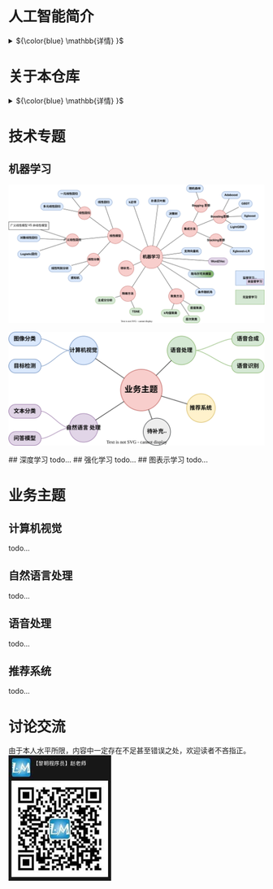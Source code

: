 # 人工智能简介
<details close>
<summary>${\color{blue} \mathbb{详情} }$</summary>

## 人工智能的定义
人工智能(Artificial Intelligence,AI)是以机器为载体所展示出来的人类智能，因此人工智能也被称为机器智能(Machine Intelligence)。人类一直在不懈努力，让机器模拟人类在视觉、听觉、语言和行为等方面的某些功能以提升生产能力、帮助人类完成更为复杂或有危险的工作，更多造福人类社会。——《人工智能导论：模型与算法》

## 人工智能的诞生
达特茅斯人工智能夏季研究项目(Dartmouth Summer Research Project on Artificial Intelligence)是一个夏季研讨会，被广泛认为是人工智能作为一个研究领域的创始时刻。

1956年，会议在新罕布什尔州的汉诺威举行了8周，会议聚集了计算机和认知科学领域最聪明的20名学者，专门讨论1955年8月31日的一个提案——[《A Proposal for the Dartmouth Summer Research Project on Artificial Intelligence》](https://ojs.aaai.org/index.php/aimagazine/article/view/1904)


<p align="center"><img src="imgs/Proposal.png"
    title="https://www.cantorsparadise.com/the-birthplace-of-ai-9ab7d4e5fb00"
    width="50%" /></a></p>

该提案的四位作者为：
- John McCarthy (时任Dartmouth数学系助理教授，1971年度图灵奖获得者)
- Marvin Lee Minsky (时任哈佛大学数学系和神经学系Junior Fellow，1969年度图灵奖获得者)
- Claude Shannon (Bell Lab, 信息理论之父)
- Nathaniel Rochester(IBM, 第一代通用计算机701主设计师)

<p align="center"><img src="imgs/proposers.png"
    title="https://www.cantorsparadise.com/the-birthplace-of-ai-9ab7d4e5fb00"
    width="80%" /></a></p>

提案里列举了7个问题：
1. Automatic Computers
   > 自动计算器。如果一台机器能做一项工作，那么就可以编写自动计算器来模拟这台机器。
2. How Can a Computer be Programmed to Use a Language
   >如何编程让计算机使用一种语言。
3. Neuron Nets
   >如何让一组神经元排列可以形成一些概念。
4. Theory of the Size of a Calculation
   >关于计算规模的理论。
5. Self-improvement
   >一台真正智能的机器能够进行自我完善。
6. Abstractions
   >归纳与演绎的能力
7. Randomness and Creativity
   >随机性和创造性

## 人工智能的发展历程
<p align="center"><img src="imgs/development.jpeg"
    title="https://www.sohu.com/a/227141453_445326"
    width="100%" /></a></p>


## 从智能角度对人工智能的分类
<p align="center">
<a href ="https://viewer.diagrams.net/?tags=%7B%7D&highlight=0000ff&edit=_blank&layers=1&nav=1&title=Classification%20from%20the%20perspective%20of%20intelligence.drawio#R7Vtbc6M2FP41eswOSCDEIxiczLQ7TZvpZHZfOhhkm1kMLsZxsr%2B%2BumFucuJ1Ym%2FrkvE44uiKdM736RzJAE1Wz7dltF5%2BLhKaAWgkzwAFAEJsOOybC16kgFiWFCzKNJEioxE8pN%2BpFJq1dJsmdKNkUlQVRVal664wLvKcxlVHFpVlsesWmxdZ0hGsowUdCB7iKBtKH9OkWqq3gE4jv6PpYln3bGJX5syi%2BNuiLLa56i8vcipzVlHdjHrHzTJKil1LhEKAJmVRVDK1ep7QjM9qd8amB3L3Qy5pXh1T4dcvpe%2FHN1%2Bdx2D2%2BGUX%2Fn5%2Fu7yxsGzmKcq2ai4AxBlr0N%2Bso5wPu3pRs4T%2F3vKx%2BvMir242Yg09VsAka6YGfpPPUgvxP7SA7%2FFPaAPfAZ4NQgxcV0gIIAj4Qd0ZG7bsT1WVM7bvGrJXYbrAHvzdMq3owzqKec6OaSOTLatVxp5MloyydJGzdMxmhZZMkNNdmLDFrttyWiOl%2B4xm8Pyd9vl5lVYvf9AsqtIiDzWl4aR52FRRWXlcGw80J5VDW5fmyYk1N3Sx4hrQrsjNqlUk3pZPNOmW6LZRbMuY3tMyXVE2a3x203zRqdBtkb3pglZvVHACXrKkdMrMkWejwFCSz8WTFPAlm6dZNimyohRLjeYkpnEs5rMsvtFWzozYls2b2JuSodSxXl2zfpYIY5K9LrXtRJnOEy0r%2BtwSKbu5pQV7q%2FKFFVG5rqHMRMGbhZRN7xqwMA0lW7aAwlKySOHTYt90Y6gsoWz1B%2BzWRkO7DV3gQUAwNzd3yj8%2FYICzsjHbKfAngBBRPQRuwAu7JvB8UcsDHuvCAS7L9UUC8X5DBIgBiClq%2BSLLFoVNnvBEm3xgBm9KdeEO7PwN6xZIS5Pa1stYLbTQioHp8wVOGch7KmOVJgnvSGlWjfSiqW1VbJTSSOyLpYJax%2BnwiDI%2FFWV6EJJElMy1EIJjQmfzAWq8HyJMk4FNGyMgcT%2FZQ5TAWIMS9rlQwtKwe59ZW2p7SBM7WocCoSctbdpLai1hU2o0GqFMSr%2F6yp70Ky0zG6Mfwv2hhZO9HbHxkT0fgbR8nl5VhFJM21N3R6lbUlX1vki5Qe0VyLCdLslA61NPMdQcyoo93diP5B3qYg%2FUJaB0zSQ%2BF4xYPWL1dWA1su3atGq0xkOsJuYQqtHZNnQ6R%2ByqoPqUlT8d32vYfhvf7QvhO0Swp3TIMS6N8M5Ay7xsvYxuixHdR3S%2FFnTHRtfMEBpguwMvie1kxPafg%2B3OpbAd4k%2B20fzBrgLiM%2B7kX35bP1jLu9vwT4rzX%2F76fjdL8hs4VLjQ5fEZ11OhG48cFR1iEkKAi7mElyHniTIRHmiSCTZIHjiaAhLUErcfXCIhfwuemIrxeIBMVGEvEOGmQASpmITlGnVfIgDF5ITNBhSzMWkNnjVoirCVzAp0szGGrUayPCNZ2pQklg40CZwhjPVkOWBGDageJkvD7oatLOhowlYQa%2FjyI8JWWvTSxLaviy51pNSls9dQ%2FfRw1xmCVtDtqI9toosSnSbAqZiBqISLBH4z9rBH2B5h%2B0pgG%2BFesBgNQbtG9o%2F2cbSGOAwdXxlmn7LsB4C%2BjdavAf2bhGAdrTfvxnmT9IJXtnFZl0bjQ7MNOvM32EeeK3PIt7lz4obCFZmIvfs7nRPWoKW8Js8RPsnQK7D4N%2BcZh5ckln5grAw%2FJhcD437L6EuMpHQ%2BUprPKdbfokkcd2Yc2JO%2Bj5RMiLoQgTXXZM51AK4FDffaWelET4L8FzwJeFF%2Bqa%2BidghGoj9WQSYV%2FfLEVSbMo0eSVxgftMNpI6CPgH4dgI6snk1q7j261gW9DNMcGul1Afop636qm0GOZIsaGi%2FhZ6D%2BzQyMnAsfntTE02ECcULBDynkDVh5lGAD4rRIQrgI%2FHYr5vt64iuS8KYjW4xs8T9gC9iLELhIdwPWOtPRu96Wr%2F4s4V9JGIdOKs7iNrxy8o6R%2BWHkwR6bH2vJ4s1v4VD4Dw%3D%3D">
<img src="imgs//Classification_from_the_perspective_of_intelligence.drawio.svg"
    title="点击进入思维导图"
    width="80%" />
</a></p>


## 实现人工智能的主流方法
<p align="center">
<a href ="https://viewer.diagrams.net/?tags=%7B%7D&highlight=0000ff&edit=_blank&layers=1&nav=1&title=methods%20to%20achieve%20AI.drawio#R7V3ZcuO2Ev0aPjpFEsT2SGqZqbp3biaZSk0lLylZhJaKLPrS8pavDwAu4gLJiscEVWTPw5gCwRXd5zS6G00HTe5ePqWL%2B82XJBY7x3fjFwdNHd%2F3XI%2FJP6rlNWthft6wTrdx1uQeG75t%2FxbFkXnr4zYWD3lb1nRIkt1he19vXCb7vVgeam2LNE2e691WyS6uNdwv1qJ2G6rh23KxE61u37fxYVM8BT22fxbb9aa4skd4tud2sfxrnSaP%2B%2Fx6%2B2Qvsj13i%2BI0%2BSUfNos4ea40oZmDJmmSHLKtu5eJ2KnXWn9j8xN7y1tOxf5wyQH%2F%2FT2NouXNH%2FT79Pb778%2BzX75%2B2twEJDvN02L3mL8Lxyc7ecLo4X6xV7d9eM3fEvn%2Fo7rXaJXsDzcPegxD2cFj91IOouN%2BubXWf2eBEzEnkhvEibDDPLXB5TbXLcjhuLiYvO3sevmh2RsrL%2B3LR5GyIH9Ez5vtQXy7XyzVnmcpjrJtc7jbyV%2Be3Fzstuu93F7KtyJS2bAXz7NYDnZxLlq5U1HuON68eqZy%2F%2F6wPbz%2BKnaLwzbZzwy9%2Fcnxx8NhkR5CJY0nTpcJh%2FFYsY%2FfeeSDWN8pCageqNSq0mX5mD6JuN6jfo7kMV2KryLd3gn51tTb3e7XtQPqZ5RPuhaHNw6gU9UzFWIu1VHtRlM3b%2FmSPGUNashW291ukuySVA81WrGlWC71%2B0yTv0Rlzy3DAVanKFXJzcWxGF2v%2BJ0hjISlQpaqepKrzpNID%2BKl0pTrzSeRyKdKX2WXfC%2F3cjXJ4Q0TnP1%2BPoKF5%2BZ6vqkARZC3LXJ8WpenPiqq3Mh19V%2FoLUZtvZ1RJ5w4IXFmUtfmTkQrChgopWO8aAmVAsohktuyczR3GFKH89BhgTOTPV19lOw5c7hWWzZzQqb7uA4jLf18Qys1Qoq40NF0mQ%2BQHs2WyqqB2UpwDvMdd9s4VhfKJaJAaH2qx0PykA92hlnLTLCCy2QP0KFXdGiofrwQbGVUfbJk4nbV0vYfV21CaU21A%2By1VZuQtmqjzlQ7MFBykw4rMntKDGsih6ZaSCqiVLYUIiLfp3sUh1yfzEOfK5N5mLOdR41vY%2FSpUcuudoG1kl35AnhU7%2BmsFKT6tT3VzUDTkOaHfk22Spvc0vLFDfHxg59w%2FSz5O8wObMhGeSc%2FIC7YwARYoXY0VVAe%2Bg5nBkwHBAcEHwSCB4wUKpcrIeKkheHUYJ11B%2BGmWdWgIPw9A%2F9%2B3C%2Fg%2FG3cx5Zw30d%2BU%2Bioaxv5qQH5Jby7DkdqI5Rm%2FRSQH5B%2FwMhfN75Q37jPAPf7wX1qC%2Fd9aWy4x39%2BnQNIh9b%2F68%2F334LN50%2Bz3wTZ%2F%2BfPvz%2Ffxvsb30AB3OHUCWcV4584kecwzQ6h3IUucwNlTh89m5BUkrlxuSSXieoTBWoXUAlQSQdUggWLAxOmMP8WEdIBlTTdQJjTFpV05gYyarbBwTssKvlQL9A5cOzeCeTzuvB4yCoJGByGygPkKtjOYgHKhy8BfqK2AcUBxQeK4gGr22O4MMifq0F9iyBu8M0OC8TfM%2BoXIf85QH8T%2BANrwO%2FWJ6AYW7b%2FDRNOhe9YeYGUAT8tJgJcTQEUGYQ6jnuZ%2FS9JQvWRXML1UXIiMNUBZh1ODt2WMANzAHP8OHOsVoKYM0Biym%2Fdy03J99v%2FlKCe7X8%2BdOro3v5nvdn%2FvlUSKLIoG8lAPNJ2v9yYap8PoDeg9zDRu2n3E1baYRZCAWad9No6OSz8fs%2FAv9%2F0ZxdifoGFXYM%2B5qgRAGauXa9PQTJN258qaAf4B%2FgfD%2FzTehyY%2BsgA%2F1YdP97g3fdXCv%2BWfP6Y0TNxYFpEjz6eCmbRL9P5z7%2Fy9f%2F85%2FnLH2L%2B21d0Y7A1VKjXc9ik4up532IAHTbIvEDybJwAkQCRWCES4cVYUBOecELRoov4gec2M4qoZ2CSzhxBRuU2mXnY4fNCp0OVpqE2Ir3kB%2Bt0v0ndj9tYcwf6Cvo6CH1FDcsPMd7WVtemto7P7rtg3C%2By%2B85ZNlW77xxIdu%2FqRUFj2h%2BwDmN%2Bxmc9ke7RIASqrDRlrlEF%2BSEGQgBCGB8hBMd1Gr1RwviSQK6CEuwlgbAzroCAcsv0MPi1Zx8aOD4nYt2LjtuoK1H4KC2JimkBGVZJQzws8kVZkf6vzQUWqvjChX4jps2LoyFCVBqROoqpntEUzA4wOz7E7HjLL71aMWYiI0QQR%2FE5MvoB1xH127mndh1H5txANtGuX50fzrJMwKnOBpcKi3OFlf8rPzFWHZieQkSeagGFBYUdjMIiH9UUlnjt1aN2JwqDT%2Fn70KF%2Bc6JAL7T2bKUJEtr0HUkDMLBq8BkzBSucYDDZJPaTfE1pFAAnACeMihO42zMnjDKP8ApIwVYeoZwSnHMfcc7sEoQh2jwscevee2SrFkXTe0RdbldWzDVI%2BVxHm7L6QzpdiEeq8lBWmiiCaqJgQwy3IhENaioZUNNCBB7YNCAGX060%2F5pEZ%2BGx%2B5pErC50CNuNIngnKpBGeiGCnELOtH8RUB9Qf6Co36pAij17y8%2FMOjn4KPC1or61CqRN1GedLT8zP6g5eNwMFUOxIUD9oRYbYnXMN5SMs4v5I6w%2Barna0Fkk7B7yaXPNcdD8wEzXoG8IUc6Yw32V2iMhnnGN%2FjqHKNSeHgn6PMoThbIvyQAfAB8Mkg8KsC9iR8hQQtRq7Mg3RHuBECwQAu%2BPEKjdhIJSTVoppNL%2BhyIUAP%2FjLUJhqCDXVQkKs2oOPpTbewmKs5DYNfqzoJ4qQLnthYi%2BKQBcVpkoa40C5gPmDxTzG3XnyhJgfbmA%2FPEFe68D8y3FepuYzxCzjfnmYC%2FUCALMHynmFyrZG%2BaPL9R7HZhvKdLbwnzqW8Z8ZLLz2xVHiLL2Q%2F2VAT5zWAQVR4AO7NLBVVQcMZeMs1uEanzTgKsoOYLspXyiptDZZQTTLKBdghCryDCbnChGFenKEVQdxVFlRTqwBrDG4FkD14067BnrVGGbKwXQ%2BCYS18Ea9lJGUVPo7LKGKWW0zRpIbTDPxBoloRjnGkAoQCijJRRUTwfH2PQNBI%2Fb9Eyh8SWkXgehWEtIbRIKtrsGAZnSUY2Vreol7QD2AfY%2FAvavomZJwLy6EvJ24TmrAYlgfGmnnZYsuTQggWylnVZsizLX2XZMIjAlnnKVZirnA8ABwAHj4gDa1EebX0AzK6gPLNAHCxTAOA4WMH0LI2OBbBFy5kgC8AfwHzD4NyYAhJpiCXanAOP75kWn4F9UI3wb%2FW199QLzZs0T6llHf0PA6rjsANAf0H%2BE6E%2Fdvt0%2FhigfYL8N7Ccjwn5sykktK5kH6nM0WQEKqR7hvMhSJbouKdVLkaliCaYXqsldIYHa5kAUQyYK5DWIghjiw8gmU%2BDxpaleRW1zbCtNFXn1pATKPNs0YV6uFs50FpH%2B5FHITHwBkwbgguFyQUB4XTED2nedajy%2B7NNOyeDiiqXYVvqpYdrAqG0%2BOJGCyhTcAzEAMYyeGFBDQ9sVLSx%2FPXt8SaRXwgu2skibH92izL2QFdrnapdip7whmfk4dcYwppzU6if25g4rOUd%2FFUeFKXB9lUKgP7qnlzSwEBxTwDlD5hxULEM6U1HDrmOKQAZrP44pWxmsTceU%2FZoa5ET%2BaqSRv1znBrMNQP7hIn%2BrlpIf9J25RHyA%2Fg%2BdbvALsb8ARAtuKNqYIjAS2EZ%2FU%2FS6XL0ANAA0MCoaaJRQYoX93dfaBQKB6Z5IwFZkulsSkD%2FTRKnasbuE5M2XJBaqxz8%3D">
<img src="imgs/methods_to_achieve_AI.drawio.svg"
    title="点击进入思维导图"
    width="100%" />
</a></p>
能力增强是最终目标，多种学习方法的综合利用值得关注。比如AlphaGo中就结合使用了其中4种方法。


## 人工智能、机器学习和深度学习的关系
<p align="center">
    <img src="./imgs/difference_between_ai__machine_learning_and_deep_learning2.png"
         title="https://blogs.nvidia.com/blog/2016/07/29/whats-difference-artificial-intelligence-machine-learning-deep-learning-ai/"
         width="70%" />
</p>

<p align="center">
    <img src="./imgs/difference_between_ai__machine_learning_and_deep_learning.png"
         title="https://www.designnews.com/electronics-test/4-reasons-use-artificial-intelligence-your-next-embedded-design"
         width="70%" />
</p>
</br>   

**人工智能**：所有让计算机去模仿人类行为的技术，让机器具备人类的智慧。(Human Intelligence Exhibited by Machines)  
>回到1956年夏天的会议上，那些人工智能先驱的梦想是建造复杂的机器，由新兴的计算机实现，拥有与人类智能相同的特征。这就是我们所认为的“通用人工智能”(General AI)的概念——拥有我们所有感官(甚至更多)、所有理性，并像我们一样思考的神奇机器。  
你已经在电影中无数次看到这些机器，比如终结者。通用人工智能机器一直出现在电影和科幻小说中是有原因的，因为我们做不到，至少现在不行。   
我们所能做的就是“狭义人工智能”(Narrow AI)。这些技术能够像人类一样完成特定的任务，甚至比人类做得更好，比如下围棋(AlphaGo)。  
PS：[北京通用人工智能研究院](https://baike.baidu.com/item/%E5%8C%97%E4%BA%AC%E9%80%9A%E7%94%A8%E4%BA%BA%E5%B7%A5%E6%99%BA%E8%83%BD%E7%A0%94%E7%A9%B6%E9%99%A2/55726794?fr=aladdin)(2020年成立)在研究具有自主的感知、认知、决策、学习、执行和社会协作能力，符合人类情感、伦理与道德观念的通用智能体。

</br>      

**机器学习**：机器学习是实现人工智能的一种方法。(An Approach to Achieve Artificial Intelligence)  
>它不需要人类显示地(explicitly)编程去告诉计算机如何去做，而是使用大量的数据和算法进行训练，使其能够学习如何执行任务。

</br>   

**深度学习**：深度学习是实现机器学习的一门技术。(A Technique for Implementing Machine Learning)  
> 从最早简单的[感知机](https://en.wikipedia.org/wiki/Perceptron)(perceptron,1958)，到[多层感知机](https://en.wikipedia.org/wiki/Multilayer_perceptron)(Multilayer Perceptron,1961)，再到[LeNet](https://en.wikipedia.org/wiki/LeNet)(1998)，最后到[AlexNet](https://en.wikipedia.org/wiki/AlexNet)(2012)，研究者发现，随着网络层数的增加，模型的效果可以得到十分显著的提升（AlexNet在ImageNet竞赛中将错误率降到了15.3%，远低于第二名的26.2%）。  
从此，这种网络层数非常深的模型得到了越来越多研究者的青睐，时至今日(2022.12)AlexNet的引用量已经达到了12w。  
之所以叫**深度**(deep)，主要由于研究者在设计网络模型的过程中，使用了很多的神经网络层(Neural network layer)以取得更佳的效果，我们把这种使用了很多网络层堆叠来构建、训练网络的机器学习技术称为**深度学习**。  

</details>

# 关于本仓库
<details close>
<summary>${\color{blue} \mathbb{详情} }$</summary>

## 知识的组织方式
在该小结中，我们介绍本仓库对知识的组织方式。我们尽可能选择一条多数人走过的学习之路，同时会对这期间遇到的知识进行**系统地组织和提炼**，以帮助读者高效、清晰地学习。  

本仓库有两种组织方式，分别为**技术专题**和**业务专题**，如下（未来还会补充更多子专题）：


<p align="center">
<a href ="https://viewer.diagrams.net/?tags=%7B%7D&highlight=0000ff&edit=_blank&layers=1&nav=1&title=Technical_topics.drawio.svg#R3Vldb6M4FP01fizC3%2FZjSGh3pR2pu12pmnkj4CTsEMgQ0rTz6%2FcaTAKETledJu1sVLXm2L6277nnXociOl0%2F3pTRZvWpSEyGiJ88IjpDhCis4bcFnhqAEdYAyzJNGsg%2FAnfpd9OAuEV3aWK2DmugqiiyKt30wbjIcxNXPSwqy2LfH7YosqQHbKKlOQHu4ig7Re%2FTpFq5YxF5xH8z6XLVroyFO%2FA8ir8uy2KXu%2FXyIjdNzzpqzbgzbldRUuw7EA0RnZZFUTWt9ePUZNarfY9dP9N72HJp8uq%2FTPjjcxkE8dUXeT%2Bb33%2Feh3%2Fe3qyunJWHKNs5VyAiMrAXbDdRbnddPTkniW87u9VgUeTV1bamcAIDsNpAFATHfmgt67%2BhQGqClG8beoom1yhkKFBIUxRqNCFIq3Yx2HWznpvaOOywNIGTQCjAQ7BfpZW520Sx7dlDMAK2qtYZPGFoRlm6zKEdg1NMCUBu9mECXLe2ZGen5tBx3Lw906E%2Fr9Lq6S%2BTRVVa5OHIaDI9PmyrqKwmNhifMdfExuhckyevnLk1y7UNgO5Eq6rOkHhXPpikP6Jvo9iVsbk1Zbo24DXr3TRf9ib0LcJJl6Z6YYKc2ZGlMdegRttNZ75DPhUPDWApW6RZNi2yoqyppgsVmziu%2FVkWX02nZ64449bEQUm%2BC8eWXdw%2BNwkGq0MsdWXSxrwpK%2FPYgZxsbkwBpyqfYIjrJUo0U1x2I9JJen%2FMFdpBq06aaLHIZaflwfJRptBwSh1X7Vxt%2F07%2BuXuq%2BO%2BT7%2BZ2%2Fi1ZFWOqbTQWTFDIkQZ1KduYzNBE1KoDxP8JVW03TdZdpI8QSSecJZFRi1HORKzMfHFC0zgBIzQ9ywmWuMcJ1uyEE65POWmxN%2BeEjnISSBRgSwUwY6m4ICfcqISNcaLInApxDk5AcF1OKNPvywkbqW5Df7eZl87qLNvzcV3YrXPrTNPMtUXjx%2F4B%2B3VCfVnATR59qTyf%2Brvrz5G802JlXbke%2Btsdc7Jb4bZIbSVp6aSY99MeoX0Trm40s7o3j6Eh0TeE5cCQqydDQzXnh2O%2FPgz4Rw0D%2BiuEAaHEE5hLwTEInPh8UAw59XwokYpQ6PIlZq8LEqKpxzAhgmLiC8YHqcSXns8hJCmDtRgWFw0gMZLbIaW39VZNkb5obl8sjBi%2FIyVSz%2F3Ta9HP5%2FbDN7qWdvzO9VZeQtQvKlg8K%2F6PLWpK%2BSVETaX2mORYCioo10T3g4gy4XFBpS%2B1IMynly0LalTVOkBBiEKF4EuSvUVLNGFO55eSt8FweZNj8tZC0ugcVzdGhae7nwFR7c3uvdSuP4Ta1S%2Bqdia0J3hH7fQsamfKBpFSoGUuJIYV%2B8to7WkGRVwo2ITyh8ucWe7tu8ZhFQ%2BR4q3eeV3O7Y%2FnnVHf9WdM35AlNU1G3mq8gcQp838ocf3OEsdj7yIvr%2FE2TP5vIocU%2FjYlXWBP%2BL6slxJcDlbR0tPKB5lzyRmmg2B5tcTh8fimvBl%2B%2FEcEDf8F">
<img src="imgs/Technical_topics.drawio.svg"
    title="点击进入思维导图"
    width="500" />
</a></p>

<hr>

<p align="center">
<a href ="https://viewer.diagrams.net/?tags=%7B%7D&highlight=0000ff&edit=_blank&layers=1&nav=1&title=Business_topics.drawio.svg#R7Ztdc9o4FIZ%2FjS%2FD6Pvj0gbS7ux2pt3ObKa92XFsAZ4CpsaEZH%2F9SrYEtlESSgK0KZkOtY8sWZbO8x5JlgPcn92%2FK%2BLF5EOeqmmAQHof4EGAEGRI%2FxrDQ22g0BrGRZbWJrA1fM7%2BUzajs66yVC2trTaVeT4ts0XbmOTzuUrKli0uinzdvmyUT9OWYRGP1Y7hcxJPd603WVpOaqtAfGt%2Fr7LxxN0ZMlmn3MbJt3GRr%2Bb2fvN8ruqUWeyKsc%2B4nMRpvm6Y8DDA%2FSLPy%2Fpodt9XU9Oq7Ra7fiR1U%2BVCzct9Mvz1pYii5Oorvxnc3nxZDz99fDe5Iqwu5i6ermxbBIhNdYHRchHPTbXLB9tK7PvK1DUa5fPyaln1YagvgGKh3SDapuujcfX%2FkASRCGQYDGkgwiCE1hLpJBmEKJDC3UxXu76fzVq32ObWSD%2BK9gV9Eq0nWak%2BL%2BLEpKy1N2rbpJxN9RnUh%2FE0G8%2F1caJbRRXaMFfrYao725XFGzVVm4Rt5c0zbdLnZVY%2B%2FK2mcZnl86HnatTfnizLuChD442PFFc7hzevmqcH5lyq8cx4QDOjwapxSbIq7lTavqJdRr4qEvVRFdlM6VYzrZvNx60M7RL1k45V%2BUwGPjBXFkpdaxxNMh4Aa%2FmQ39UG02WjbDrt59O8qLoaj0SikqRqzyL%2Fphopt4ISaorYoASsO7rehe68VhgoNr7U5MSic6eKUt03TJabdyrXT1U86EtcKgKWE6tvmND6fL1VC2k5nzSEwtliq0%2FjTdFbUPWBZfVHuJW73GrKZBREwwo3HIjr6kAEggVDHkTQcNfl6hmaKmVTqWOrSGzDVr2wg5pp0EyLamgTZlmamhvZnnTKWhW1KvOl7aRaa5LaIch%2BPnOh%2BqxUd5BNYyVGXmRZItTtaIfSlyMpGWkRidx5g0juIRIfi0gKPJG0G8UaLvuYF7Y8Dg8qH2l40sbiPEQ3J9h6g8XJ3%2FOWJX8v14lb4L3S%2BsPd%2FmhP11WsTX%2F27%2Frvh%2BLTDfkXhLN%2Frv9YfV9cYTsMrGq7hxKatn3ScYqqqe%2FaIz6fG9isH%2FPMALiJAZsxn4sBQvZouxTb7nXGjj9tavICF4O7LqaVXYt%2BqEWfBZpOwasDrf7AHEQ6AFxE%2FyL6b1T0McJnFn10Ef1ziL5TwhOIPu6Bxh%2FqhAB86hBAPSFABOF1EA7MpFpeBxGuZgLADP11CNC%2FbhZyCQGXEPC6IYAqkRKfFgh0ixk7QgiAhDDH3E8z9Pctor3xKPB8zx8eBcS%2BUYCeKAroh2rrPmSnVX2%2Bl%2BpXFrPaUy37hJeB%2F0X1367qn3%2FsLy6qfxbV57%2BJ6jOf6rNAMrvKI%2FtB2L%2Bs8V9U%2FySqr6Cmn%2FvYl4zj%2BBiq313uIa6Ic0k%2B%2B%2F0kf49uP1zy2Z6Sz04l%2BYCjzjCDcHla0fe92NUjfF6t8XMz4JekWuMX1YYKGsjhZY3%2FIvpvV%2FQFOK%2Fo89%2Fvxe7PIfqnerF7UtF%2F6rVHd3lnWCl8pfzSjfijsEri1Yi%2FPpC77rj3brnlot5OOcrujXO8zju%2BHdg9jvL4VB%2FIzvIu353ou%2F2mTQFwtpcIgLd3yB7871DsjbVgA07HqZ8l6cnNm02UHvev3RZvNCj1KKqzvZQv5LbRunk0FnvR5SmJt0tColOSlcBjcepZ59cM6tl4GBpOBQki1liYFWaQZsIXMOO0kJgLzH4NYOA9GrOHxezXZZaQ3ZnaSZn1LJ28PrPPcsdeyvb5mAW8B5AEBBGKOHTN9%2BC6TfSI4BwDhgGXmL8Sz5R0%2FOHIPHum896X6adC97CV9Zehqzvw5wq3ngnwGdAVvyy6GLIn0EWSt9Hdb%2F%2BKb3W8vSUewU5Vj8wu9EzLzHaXoQm6JioPDK1mURxXH5xw86uJPhq8o9EI%2Bb9bSNkto8eB1%2B1%2BdUMrKc4Lr%2Fvu6xceLEPgb%2FNTRV5BerobGeSSQspR562nwD1BICWMcO1TtFP%2B%2FvQi3pPmMz2BOCXY1XPzeQvpcQAJZZhwKLrx%2Fdhk%2B%2Fa4UfNhi6BVfIZBSKv3XuZfr3c8pFX150MaMyxx6llJeQ2qEe2MpunuaJpKjwvKx73tZVTvs8Hp2FQ%2F6SvPfyZw5qDMWY9RqpmFEAoEOh0MYI%2Ba2SzCgDLAITkQa0RRj0sB9fwLcsLaVBMCelJyTTcWgukbdUL%2FwVjr0%2B1nrPXl26%2BE8fB%2F">
<img src="imgs/Business_topics.drawio.svg"
    title="点击进入思维导图"
    width="750" /></a></p>


采用这种组织方式的理由是——**对学习和工作都实用**。解释如下：  
> 一般来说，公司在设置招聘岗位时有两种方式：
> 1. 按**技术**描述岗位。比如：算法工程师、人工智能工程师、机器学习工程师、深度学习工程师、强化学习工程师、运筹优化工程师等。
> 2. 按**业务**描述岗位。比如：图像算法工程师、自然语言处理工程师、语音处理工程师、广告算法工程师、推荐算法工程师、风控算法工程师、数据挖掘工程师等。 
>  
> 虽然有以上两种方式，但是我们要清楚**技术是为业务服务的，某一项技术可能服务于多种业务**，比如**强化学习**这门技术，可以单独拎出来讲一个技术专题，也可以结合具体业务（比如推荐和风控）讲一下具体的应用。所以，我们将知识的组织方式也分为两条线:
> 1. **技术专题**：这条线上我们更加专注于系统性地讲解某一项技术，比如强化学习，我们就会讲解里面的一些发展历程、基础算法、优化方法、应用场景等。简言之，就是**重某一项技术系统的理论体系，轻具体的业务实践**。  
> 2. **业务专题**：这条线上我们更加专注于如何提升业务指标(比如推荐算法中的点击率)，那么就会涉及到很多种技术(比如强化学习)如何合理地在该业务上进行实践的问题。简言之，就是**重具体的业务实践，轻某一项技术系统的理论体系**。   

## 使用建议
本仓库是一个AI学习手册，知识点繁多，覆盖领域广泛。因此，我们**针对不同的读者，给出一些使用建议**。

如果你是**AI初学者**。
> 可以优先学习技术主题中**机器学习**和**深度学习**的内容，建立对机器学习方法论的基础认识。然后根据自己的兴趣爱好选择一个主攻的业务领域（比如计算机视觉）进行专项学习。

如果你是**AI工程师**。
> 可以通过该仓库丰富自己的知识结构，也可以直接引用其中的代码提升开发效率。  

最后，本仓库会尽量使用通俗易懂的方式进行知识讲解，不过分拘泥于数学公式。


## 参考资料
国内比较流行的AI资料有：  
* 李航老师的[《统计学习方法》](https://item.jd.com/12522197.html)
* 周志华老师的[《机器学习》](https://item.jd.com/12762673.html)
* Andrew Ng的[《机器学习》课程](https://www.coursera.org/learn/machine-learning)和[《深度学习》课程](https://www.coursera.org/specializations/deep-learning#courses)
* 吴飞老师的[《人工智能：模型与算法》课程](https://www.icourse163.org/course/0809ZJU022-1003377027)，以及配套书籍[《人工智能导论：模型与算法》](https://item.jd.com/12653461.html)
* 黄海广老师的[《机器学习》课程](https://www.icourse163.org/course/WZU-1464096179)，该老师的[GitHub](https://github.com/fengdu78/WZU-machine-learning-course)中也囊括了很多优秀的代码示例。
* 还有一些知名的开源库，比如：[sklearn](https://scikit-learn.org/)、[pytorch](https://pytorch.org/)和[yolov5](https://github.com/ultralytics/yolov5)等。

接下来，我们就按照前文所说的知识组织方式一起走进AI的知识海洋吧！
</details>


# 技术专题
<!-- <details open>
<summary>${\color{blue} \mathbb{详情} }$</summary> -->

## 机器学习
<p align="center">
<a href ="https://viewer.diagrams.net/?tags=%7B%7D&highlight=0000ff&edit=_blank&layers=1&nav=1&title=machine_learning.drawio.svg#R7V1dcxs5rv01ehwWvwk8Sraz%2BzBz797N1uy%2BbSm24qjGsWZlJZnsr78AW92W2LTcUqwWW6OUy5H70yZwCOAQAEfm6vMff1lOf%2F%2F0y%2BJu9jDS8u6Pkbkeaf2Td%2FSdD3xfHwAlqyP3y%2FlddWzjwPv5f2fVweayL%2FO72dP6WHVotVg8rOa%2Fbx%2B8XTw%2Bzm5XW8emy%2BXi2%2FZlHxcPd1sHfp%2Fez7Z%2BDT7w%2Fnb6MGtd9s%2F53epTdRR0eD7%2B19n8%2FlP9ZuWxOvNhevvb%2FXLx5XH9vsfF46w683laP2b9yqdP07vFt41D5mZkrpaLxar69PmPq9kDD%2Bv2iL174WzzKy9nj6suN3zDXx9%2Fwv%2B7%2BsVdobr%2B%2FvP1Xxfvf1o%2F5ev04ct6KEY3djSBEcjRjRsBfZnRTRhNxqPJu9GN5%2BPjwKdwMsIb%2FjC5HqFe%2F4mr7%2FWIxjGZ8avlyEy%2BfZqvZu9%2Fn97y2W%2BkQ3Ts0%2BrzA%2F2k6GP7T6l%2Fr9lyNftj%2B9D8af7hYZaOI6nmbPF5tlp%2Bp2vqO6z0IpjqvrVq%2Blpy3zbkDNWhTxsiNus%2FabrWrPvm6c9DTB%2FWo7zHiOv8iI9HcHUOI6600NsjHrQ77YibzIi70diOcHwGI27At0Y8%2BNOOuM2MeIfxvYHR%2BB1%2F8ZEwGsdTEPgs3YV0UPJzSGxg4we6GEc3OEIYTVy8XY3GwKfGEVJ018TwjWVKzsktsQEYkcGKCq5H0bk%2BRFedwvoDbD2ZNBV8vOtmhLJY0aWgA40iJzwv%2BhSfz4iPQKBGUMmIRGPi2Po4%2FjU%2Bbt6NJldxPvSj8XW8Jl7MwmouDowtmBSPKrslFwTbloqRPcokZGWCV3GGIiRhnLNcHHgfnQE60lZ8ehO5w7PXR3b6ML9%2FpM%2B3NLKzJR14nH27uSN%2Ft35WoMH3%2F%2FnCjudk1pxoDo3MeOP842q%2B%2Bv732cN0NV883mSu1lfPPzytpsvVmB3yFx5X%2BcfZe2ePdwfe%2BTS7%2F8xatHkjRxYbl9x%2BWX4lzdy6YvsZiy%2FL29nfZss5CX225NGdP95v3bD9RPpL72erV24I13zlcjZ7RxEJn66gwUd%2BWXytDrDIPs4fHq4WD4tlFLX5CLez29s4nsvFb7ONMx%2FAWcePaKIJ%2FuHj4nFVS1fVP1dBloK9sPYirrStTdMaV1ratpeBto2r%2Btib4woOM1Uprl5B0%2FOkFrG1vF0PbJRCC2o8oHOKK8frE5%2Fnd3f8orUk6%2BAyPurLavG0FhJfsFYgc21bOqNyOnNB9UlRnUD2bjqDj1nI%2BluYffjYQuke5u928fAwpan%2FrhNQtcEtoCqo%2FcwNoIacAZRHAipmDSDZZXLg1268ezaJA8Rndk6%2F4PPPgc%2BXkai03zaZyrcjBJcLzI%2BFxJpv3YDib%2Bzqk8VExZE0hQmTyQWCFwieCQSND68bQ2f6hGCOcq9sXyS16DuNH2OS7ON1JEQoOPfrOHz87gLOCzjPBJzWywScNrNUoPsEZ251xjEfOYlLBONrBiGTZJIN5gWKFyieBxSdsQkUEU7sqraX7cZ30w%2BLxdPqgrsL7s4Ed8G7BHc6Q9aEPnHXXrz9y%2BT6HxfMXTB3JpgD40SKOtdey6gP9YO69rr7v%2B4vxu4CvLMCnk3IGJShbez6XJlQ7XyJn%2Fm1f5n8csHdBXdngrsAyYog1oznJu6wT9zlcmIwpoe920iO8ZyJxLlkVTJYuGDygskzwaRXsI3JgBlM9moLc%2Fk0BDwb0zo956eDivk0sl4sDFtwvYDzAs7zAKfDbXBq6dpJpP0uTORyaKLBJDTShzF9xfqRiWTEVquGVTr2mAAck3bHMT%2BeAXzDabwXuF7gWgBczeR%2BOb2b01%2B4cS3oifF%2B49z1fDm7ZRnR%2Bdn0qRqkN7DCOqWCtLLthQ8l%2B%2BSCagY4NcTXEb6WE3Q4H6DtLruLIb4guxxkvwU%2BXYJOrU9siJs%2F4hmc%2F1ws7%2FSvs9sL7i64OwLuZurOzUIOd%2BiDmfpj4C7IbcZIS8yUlPYZnep2Zk6zQDL5%2Be8X7F2wdyY2L2CKvUzwiX2mrOp2Ks5v0du8ZgqIY03J5aM3wAQRF5EGrji95JFfQHkcULoZ3NkcKEF%2FqMLGt2eE1Ha1tzZ1Hvep8nR0rsmCq0u9PdNBHC5eMHnB5Jli0kubYNKcOJ1A57pnOOZhuaOFY26GK%2FwvmLxg8lwxmXRFIU%2F1xMXHOtcSJbY4m8RVEYC4hNL0nXm1Ac0FnBdwDhOcaWeA54qOk7GpuTygXA8PwuTY1h8mF5ReUHq2%2FI%2B06YpkpilcrtHO8VDazgz6x%2Fv%2Fublg7oK5M7GMBlQSSspMp45eMddO%2BPl5cT9%2FIkycR0%2BrCxLLR2L%2F1k%2BhamXkSJ9pNNenl1o%2FeNNLTRHX6IS5jvJ%2FAW9ytCNxqZLsjl9E2bo5ehRph%2BmDQbNz3Dfnt0xYXh9bRlh9nW39vrmBXr%2Fhb4s5q%2FlzKyRIeAFrUNTVN%2FVz1ppd3foss8zTtBWgEJUKGp2XSbam0VIE6a0LRgZvTfKaNR7S10TVaEbmB7Ql0%2BDlJNoSOupK3fSiFF1Jk35UqA%2FsrShBpo%2BSyaOOrQzttIXClUEVpgxpgXxTMb%2B%2FMqj0UapnZch0oi9bGWRhyhBSCYaDlUGnj9I9K0Nm%2FfYkyoBdlcGaorTBSJUmytR7e%2ByrDaa5s3mUSh51bG3IrBwWPTW4wuyEk1ag54pyD843heUbOVSCXE5rDLsAYJOe1J2nDW%2B1AIOePyknMfFqpdT9qk1mcatotamLDItRG2UE6YbnruoIFpOGrdKDCM4DBOOVdYdrTZKpII0WXktwRoKk5%2FccoWRWXYrWGl3aZKMo%2FuQ4xTgAqdMiBQlW8BTkNU00hiLQQ9XG6%2BTB6AVNb0p6AxpDzyYqUx9ctNaowjgQpxSZKOe1tV7xjNIWLhkQqcjRUjQphAO1JpjE9qlghbIAPhhlULmeJ5tM5WrRaqMLC3qcDEJaawOCaufXKPZ7jAflg0dX1y4eMNUEYYO1jiYz%2Bj%2BtupKmV52xpRCuXXXG6rJ0xqJhyCMaUKh0EtwoFYTR3tBERL6PhES4nZWG1E5YS0%2Fzlp3qlOJVqb90bK0phXhVNQX8qt4U5g0rS4ohgyEXw4FKDBQpEvnKyHLlKcImj%2B%2BsNdpL0hogO6XQaEgbtGOg0%2BQVe%2BNpQvMumdGOrUO6rUNcaY0juI6ZSZPYpr21gVpLzzpv1vX0e7Wh7cf5H6x67b2c9t4a6kXF3WdBvB6IxgSodnua2rHdVMXU2X27PSVLIU%2FrhNLhGQWrhEIN5FoGDMqnFIk0goEdHKEy%2BJQb724VXDpvkDEKlt4bVPzeL0VSh96n15vOcUthRCsFukmo4pwU6LQBWX0%2FNFRxKd%2FiemZCbCm0az1XvB6dFOYyGGvTfA2Nh%2BqDpSnIsKMRvFOmlkXzXEsTFOmeRisDQL%2Fsh82VEbQKec7fMXAplZnryNGvYzA0NrNWpXIgHGg2D%2BisAu%2FBpL3PEAQEmuql9hRRwqHg1obAbdA48vzRp72AKfZAEQNXpQMarBO8%2BoJ3KeSm7epd6sKcBHIdRQDLAkQF6dKsAim8N0bJQIoEKQfZ3UJYJ%2BhZUrngpErSAThqEVJqMNog%2BRK6Z2eiFKazuw7ZsnTIOhSGvE3g%2Fqgy5ZOM16RDUmmQznh1cIDiXJovSGrDy8b0enItvOuX7HSlkJ3d1caVpzZkmMjFkEYqb5OggmlKT%2F%2FI5FgyPP5QutP5tEggzTc5tqZkCE4mpybrSrh1KevZ%2B6BeJvvGoT2xD%2Bp0IRiud9QbXP6ORxReuuBRc9J2uoX1wV5nSDwR5b06IRvlSmEx69SCASpK0jgdkVxC6bQ35BQCHr4EmmaEYt2noC%2FdKIWprEX%2Bqm74wnQjyJDu7ISHp4snSyBkZUAYeoe1UjvV%2B8xRClWpuvIcvrBECoo8d5mYg1nLYILwSqM0TGBLb5IHu%2BTBx1aUUnJCVdd4orRpBKQVBkhdfAhWYZJPpcAcOqWAloKeDpHiBpkaMpf8qsdWlFKI0zqSH56iqN2KYg9WFNuOcAQGUj2J4LDvzBpXCjtab046PE3RuzXl4ArHtqZoFLWS0GfXM0VRCgdap6sMT1PMbk052J8lq8OLq03ou72OR3rTr%2FXxbdpzMr2%2Fj50J5Lr3E17HD4Z5rJYWDZ3Eqq398xywhsqmormMormXdeqHSKwaCZsS4QbrLJLzl0fQrYCg3RytX3noljzer6a3v%2F1J5JF0XFaY2YKgX3mUwt3V733dtumybBsqLdA5ZLZOuVb5rky82u6mTVFcpaW3ypOBlDrVHFdlNkoK0p2yqt%2BU4nrR4eRq05m3KWx5z4ASpBsevSP%2FpV30LePZWIvnTZpA2D1tVWqOsJpihuQt9Dv0HHT5DOHHDb9uRuA49WysRmMXO2HylxDi7EyAMUl%2Bh5Jtk9zrOp%2FPZQGG2I1NxQ%2FXvGMxt%2Fy%2Bjp2%2BLa%2FDcjsu%2F8Cdtj4s6dN91RWsfSSR3jbsX5Hg6Tt3UXyhE2nVE8DmTno6M1F4eSxx5drLet5ImmTSSW5vKZMT9DVsyaRpknY6meS2GQbeSGY87kEmuye2DnttvYlYfGJeVB2Nv9IlXZtjSSW3v6zj9Gbe4Qd4E3YyPFXfdAo8bt7xhj%2FrzOekWXMUIV1WWSaKTJpTPyS57uNOh%2BZP8w%2F1W%2BROWTSLvI2zKNthBvmNou7ktdVxUB9JHKFNjrStex8%2BI3R2GvPF9t1k0Y8jqazzwiJacvDIYWznF0pu9rH91K7uo6LnCbDOgQnOG5uQO2R3vei521jIZYtlIT3mvd2fIe3jjFvjttrzvdkcgfHfJhuKQLJP19NIJO0uvv1juU3jFI7lWnOKxnIAgRQRkocTwIJK8abMD2DZwS4sWy1FysIfG8sZ6ulF84wbWI7bv%2FMH5Cu5hrmyyipjuYcAai2VLgLUpZA63UGdrxcZFKi9Ox6og%2B4d1HmCJwV11ex9sgHq7WhpOK52C8s%2BFIHlUhKmumM5z9AOCctsRI%2BFZadD71jOMU0vONtotww0yuh%2BN1UbBOTA1w8Ly0qXYZdLyVTqjuUwfCyH49llemfvWM5svaI2wuIYDWNEKgG3XpUuDKBKkXFNF0Kbzd02108yS%2BhHgycUw2tBV3gOgNfyZO8goFYBjTM2aUpMmnAoNr1UQrtnbOrtB1sA0e%2BaaL1NU7L%2BBrEIkmLcsVpHtPnCxzKAyUvJ2wMZcpuJQ5%2B41KXgsmsqeK0JJePSgRfBKmOsVVzSvi10E5Indoalcz42wnkBlsEr0W%2FWL7TpqZ%2BnT0%2BLDjuVFQFJjUnun617OWwC0vcJyGL4pa54HAC9BMYIpS3ZQ6nR%2BnoPzUboCEId2BxAcQqafBmT6I3oua8E5Oglz9QvxBV3iizZm42xJoZjdAs4FlyN9qkF9aZtQevsj620hqQW7%2B0AWwyJ1BWwA%2BCQwFmBlvvCkVNrVFr5bX3DOezv2nLKqLNojQ2GfOe0bLjnJFHI8Ue5jbATc8oU8HgEcWtsfMfXM5F0NRpfZein8pHdMsToT43rXLpSdyqgvCE25Dy2eYG2u9PvKGcol73GuQg3Mke5mNpFPBXlgoOjXGAAlItxgVzJwD0FFNf9J1V6xlsRkDstI3clSbeWeysCxpm%2BCRjMJxVNrtYNp5ocQDZPtWaUB9NEWtBeuegXo3poGMUB0C%2BVpaOAj5AjQ%2FAt%2FgWF1WhAMmnq1IHtPyJGd0R%2BDlXfGM0nC000W9OhMjJOQmZ9sVdOBofGyeAQOBltBDOlOhgDqtnX%2FVnsiTTfiJDRkt7b865GmCdkyN1h21kl6MVgb0xIfRcBOq4rH2AEk%2BeNSEqELAKmpIzLBG81rvtBbK5cq8P4DogLU5D23yeDdOJoDktpLIRdO1DhAMgwZb0AbwGN8WCVSwJN57WQFGl4h9oZ7RNMdZ43ZRvHXjsB9GQM9Fso1zOPjcWk9HRdm8R8g%2F%2BitImUSAQHHpUyUmK6FuIDCO%2Bc8sZLCCYkHmxnbSIPraVN4E%2BpTblCN4wk6rs1d1qRqOdihH0mt0DJjGYdzQo3bzs5grvbgwFQUFoxx4TOUOhqgk7D26rPsSSgG7BoDvajaW5oL7ad0h4o%2BQIHJdcQPhuHOqGpvGv7dUr2yVOpWouGg%2BRGW4qGst4N5fA2UCYst6BsTwvlHFUVagRXzU5UnRLvYrJCBG75cZkxKEKaiGmksO3q8l5jMyWHxmI1SlIygsEABWdgnULeOldvC97BoZD1klPrX0pT0NKGNAPi6JDNs1jj2JCI2eWbaFmBLS7nJdi4ONRu21EgZHkD1G3BQd1w9nRwHVpeUaMgRcPVMuvsCV0gNZm%2BlLis33MAXs2OtCKudukZrd3yitr4bfKKIn4R4l1VbBw4gXCCLTUswWnO5AbqZiPzLb%2B5z%2FT65m0DQvEAytKAN4SToCWgcyS%2BtFUyJI%2FsvnZEXvGOtSNLobXT2Pzrd38HJXMUVttpjngdx6wMtLn0vyLwynWjNsnrJBCL0O7012tFDAVLhUC28X87gHYAtFUVGEk0wWsgeCWgVby1uDcUBQcI9Acd6jg7H1nml7IytLHCu2cI91svo1SOwgrMTa03kXbr3Pw2qJt037GNH0IsIC81I1J6YWVrmBthAwXEG1JoYx6tkBl%2F%2B4iw18ODvRoAxWWsZNhTqKQpSDYyzUDWDPvoNxvC%2FaG5WK%2BhHkzfXXyVylFcrej49U07y8AzKsKjbP4l4wvKCB924blnG14K19UExR3APAC2i8HM0n8BzBRTc0vutwCzxJc6Q5D3b4Xrt0qn2XM6XXqqlpU2VpzgKlbeeG5YC2W2cCHri%2BmIauHasTIZ6Z5tcCmc1z6wHQDrRXAURmNwzkne5C6FrZLCOE0RtXdBm0P3Q3wNt0hGwiZd%2Bo%2BO2zwNlnrXce14XB1R5RrhTMgs6zKf09naUiiufRznAZBc0XFW6IGcK%2B8hpaqrNUXtg%2BXemAdn%2Fb3iOCs0QvZtazM010kUqjNnWr4ygU5LqI0l9ZEBrFEm6NSf6qw%2FAZ0AtIFTUzkpJdEfq1uV2sdWH10Kf9dVffQA1McmttxiEk13VxjOaZHPE05aNttzzzelM4xc0eoygDARVDrbgBZaW5CebBU5oQfu1fSa8vS9w5eqdWUwymMHoDy1q7rZbS5u9KW44R3KQ8OTAG6n8lAQ3DNFqDMUYdHqM4D6BnBBoEXltLOaPJt0Jqrjpf3XhrXZqT6IPTdfU7oUlrOr%2BgyAKiHpiujHeu7fANiqHafThzZ1eGUCMhD63ipG6RyvGbij0Dhm0iOMJm579TF2sK6WKjPZfUUQJSbZ4QdNbkOYXmvIlS6F2%2Bwc1eohwFXTrAuGO61YjTL1O41PpuQ9ZnspbHh5tre%2Bd2chR2WauBu0fN4kj3vh6pi2V53a7F8dW%2F8xips1xzqtvuzFR2OS9Qpp2tm5ymTU7IhwLoX17A7nAXCe7GOlOfS8QcuhFhd4Z7eXLa6z%2FftsuRy%2BfRC6aYu5padcF7OhLHvjCNUuXHftNIGeUWyK4Qo7rzfWClQyjLnGHMB68JabbqVLF96jsORJ02lysc2h4NZeCc7n46R%2Bh6np9xQHOgkoA%2Fndigx2vzg3GVqxS%2F59S%2FsGvpW3ruPtZhW4Lo471Vbeqp5OTg76rjvFNMqUYP5U%2BNbs%2FSLqYJCdMZXkE2iCnPAGjQYgVUKdSLIrwLVRXP7qNc0jjmaRWiMaTXKSd3VNk856Q3i%2B2xrHx%2FgcH3fp5Zsq3ytIf1a%2FiPvl7fv5f%2FnKiNnpw%2Fz%2BkX64JW2cEaAnjNX57fRhvD7xeX53xy9a4%2F6fa42Jj%2FqyWjxVz%2BIfn%2Bg3mD%2Fe00%2BWflotZ7N3i4e76ohcH%2Fll8bU6wDc8zr7dkIbWk84o8G73%2F%2FmyIO2bzJoTzaGRGW%2Bcf1zNV9%2F%2FHhVz8XiTuVpfPf%2FwRMJdVQDNPy6CNn9vA%2B2973ya3X9mkG%2FeyNUCG5fcfll%2BJdFsXbH9jEr5Z8s5KeBs%2BX49xps3bD9xrca7bwjX7Qn%2BbjqDj9kJ3t%2FC7MPHlon48dleoWo1pSJciswm55iZ8o18eSb6wSm%2FFKZU1QupHSb9%2FELfyZw6mscFV1wpR1M%2Fum1ilDk2YbTEgNJo9vwOnPOVQgGkNEoFfomE5DVkWqRlv9HI4K3puW2BydClRUf9dV%2FXkqMFoGjBo6Q430sFLtEs8i4Oj%2F%2Bt0lXiozE0D5l0HwGFUtD7QAWnweqecxPN0BhhGAKD5LSwliYOCxyHQso51Juy761KJnihyBuV4MnzdCFxRsHSxGSc4mRqUL7vujKTI4cde6LsekZyGLBbACp%2FfU%2FexfQze52PH574v0gxXUef9YAQ9kjs08teCIQE52h9bo%2FSXEOHI3JNpTDGjbK87oPYwgJPKY1AAN4MnpGYLO5zVyMBHsk1sNpZSCPCzk6IVkFw1yUkTWK6KnmLA0HPp%2FgXde8FpCbHHx8QYw6dV2r18gcwwrdrWGrSeUsbzcuK92MYt6XwyY2eDI9cksoJb0mcGCjmcCpxB4PlFECap6Xzyh5aqxI3qNZAhsHRb%2B6bep%2FmLVzvKA1apzkQscmfcWyU1%2B%2Fb25yfP%2B5VgnvEk4NelwL6PciFYYEeNBlk%2BwagD8IqaaQECwET0GtpyIRQ6CC9NhyI9oz5fEvENsIppgcfTynuGnFuCNctsYRwaoSXQx92LnEbGMKRt%2BV4C4RzAyfUVrPptqnrLl2gACEEo3nlSve8YmRzyZZVS2IZgU1f5lxXjNRlxejPu2Kk5e3i4WFKZumukw2QKW%2FXlL%2BebAnJlsLW7hHa2XwG78lsgPIgjHJcs8wbPLmUQw1BoGR6lS50pk4E3D9vwMlda0jKMEv0vIbUt5%2BXp2rHlvP6zt0KXPIG%2FsRWYMd8X3cye%2B5Ik2sJ1%2Bt8Xw5d332%2Bzy%2FQnXC%2BR2GtRfRK6iDTdlEYNPv8ikJyxzsSHer0vzLfUwB50vk%2Bn%2FG9Tg9zMfXbn24Zbb8kbhrEbRk2w7lZWNXr1iQuw7m3bSUb1nfcv3ozM2%2Bz0zUfIQHcRBnEGjccr%2FeFqqKz9TYzlu0yXK1ZWC60Kbt2xqeVS9BmU1RdJtWTxPLs9h4Si7vBc0tykgA5SjkZFikNK1ubNWXWpXWvhYl1y5ZkY7SxXheiTFzBs1G6bKPaiwE9z0Y5Fjd24a62naqK8wYymiFbNtvveJZDvXYu0aktfsF5UlqiFojgtdWBXLN0xyLeTSGlR%2FfYgRkEGt5DxZN1RpPMeVpKEZgP1pbOhr63nnKl5HDuoVG11AvWKJp7lQADlqRu%2BFtC7njpD07jdFaRQqHUNn5LnmyDOWUdiCuGGOyuT34I%2BqRRAD7rUzJDBYOH65NOVCh2LiXdpfkqfu%2B5WNBlKMHSVah24otWIbN7StI%2FMCX5nVMSnnZKKoa72kOfBtDXLrjd%2BmR%2FQJ9glz45dVp9KqUj6z76pAegT363Prkf0CfcqU%2F6pPrkc5Sdj82mbpjBQcW0zlaJgVl3uhhH8q2lfMXtKWnTFQ3nIRNM97unpM%2BXLKfEW7v5SEO8pZL46V0H6RTBbmiVlgJlqlJ5A7J64uiH3%2FC5nKDAIpnAejV4Uq0Gm%2Bctora40IEMf9pB2JsglGntELW1VWNuwe8NJPHp%2B%2Fh2cfvbv5ffPy%2F%2F907%2Be%2FLV%2FVo38X4FGnvI4afVcWTTSRAZEe4DDZ3rzHM8aGQFoo%2Fgc3RwBg50TGqTtumYvKxnJ%2FM4PAUmCgCtlNiqbPohjsZiIF9GBQy8HqvTvquu7lv09j5GdpiP0Vm3X%2B3ZZS9Opj%2Fczx9QawQfNCdypQokBUpppHPOYLOl1f7FtpyiZY21oIODenOL5yLeJOvjyLp0jCWIInTJnFaXzG5dUm%2BkS3anLsFb6RL9uFxwatXz5WTBP%2F2yuJvxFf8P">
<img src="imgs/machine_learning.drawio.svg"
    title="点击进入思维导图"
    width="1000" /></a></p>

<p align="center">
<a href ="https://viewer.diagrams.net/?tags=%7B%7D&highlight=0000ff&edit=_blank&layers=1&nav=1&title=Business_topics.drawio.svg#R7Ztdc9o4FIZ%2FjS%2FD6Pvj0gbS7ux2pt3ObKa92XFsAZ4CpsaEZH%2F9SrYEtlESSgK0KZkOtY8sWZbO8x5JlgPcn92%2FK%2BLF5EOeqmmAQHof4EGAEGRI%2FxrDQ22g0BrGRZbWJrA1fM7%2BUzajs66yVC2trTaVeT4ts0XbmOTzuUrKli0uinzdvmyUT9OWYRGP1Y7hcxJPd603WVpOaqtAfGt%2Fr7LxxN0ZMlmn3MbJt3GRr%2Bb2fvN8ruqUWeyKsc%2B4nMRpvm6Y8DDA%2FSLPy%2Fpodt9XU9Oq7Ra7fiR1U%2BVCzct9Mvz1pYii5Oorvxnc3nxZDz99fDe5Iqwu5i6ermxbBIhNdYHRchHPTbXLB9tK7PvK1DUa5fPyaln1YagvgGKh3SDapuujcfX%2FkASRCGQYDGkgwiCE1hLpJBmEKJDC3UxXu76fzVq32ObWSD%2BK9gV9Eq0nWak%2BL%2BLEpKy1N2rbpJxN9RnUh%2FE0G8%2F1caJbRRXaMFfrYao725XFGzVVm4Rt5c0zbdLnZVY%2B%2FK2mcZnl86HnatTfnizLuChD442PFFc7hzevmqcH5lyq8cx4QDOjwapxSbIq7lTavqJdRr4qEvVRFdlM6VYzrZvNx60M7RL1k45V%2BUwGPjBXFkpdaxxNMh4Aa%2FmQ39UG02WjbDrt59O8qLoaj0SikqRqzyL%2Fphopt4ISaorYoASsO7rehe68VhgoNr7U5MSic6eKUt03TJabdyrXT1U86EtcKgKWE6tvmND6fL1VC2k5nzSEwtliq0%2FjTdFbUPWBZfVHuJW73GrKZBREwwo3HIjr6kAEggVDHkTQcNfl6hmaKmVTqWOrSGzDVr2wg5pp0EyLamgTZlmamhvZnnTKWhW1KvOl7aRaa5LaIch%2BPnOh%2BqxUd5BNYyVGXmRZItTtaIfSlyMpGWkRidx5g0juIRIfi0gKPJG0G8UaLvuYF7Y8Dg8qH2l40sbiPEQ3J9h6g8XJ3%2FOWJX8v14lb4L3S%2BsPd%2FmhP11WsTX%2F27%2Frvh%2BLTDfkXhLN%2Frv9YfV9cYTsMrGq7hxKatn3ScYqqqe%2FaIz6fG9isH%2FPMALiJAZsxn4sBQvZouxTb7nXGjj9tavICF4O7LqaVXYt%2BqEWfBZpOwasDrf7AHEQ6AFxE%2FyL6b1T0McJnFn10Ef1ziL5TwhOIPu6Bxh%2FqhAB86hBAPSFABOF1EA7MpFpeBxGuZgLADP11CNC%2FbhZyCQGXEPC6IYAqkRKfFgh0ixk7QgiAhDDH3E8z9Pctor3xKPB8zx8eBcS%2BUYCeKAroh2rrPmSnVX2%2Bl%2BpXFrPaUy37hJeB%2F0X1367qn3%2FsLy6qfxbV57%2BJ6jOf6rNAMrvKI%2FtB2L%2Bs8V9U%2FySqr6Cmn%2FvYl4zj%2BBiq313uIa6Ic0k%2B%2B%2F0kf49uP1zy2Z6Sz04l%2BYCjzjCDcHla0fe92NUjfF6t8XMz4JekWuMX1YYKGsjhZY3%2FIvpvV%2FQFOK%2Fo89%2Fvxe7PIfqnerF7UtF%2F6rVHd3lnWCl8pfzSjfijsEri1Yi%2FPpC77rj3brnlot5OOcrujXO8zju%2BHdg9jvL4VB%2FIzvIu353ou%2F2mTQFwtpcIgLd3yB7871DsjbVgA07HqZ8l6cnNm02UHvev3RZvNCj1KKqzvZQv5LbRunk0FnvR5SmJt0tColOSlcBjcepZ59cM6tl4GBpOBQki1liYFWaQZsIXMOO0kJgLzH4NYOA9GrOHxezXZZaQ3ZnaSZn1LJ28PrPPcsdeyvb5mAW8B5AEBBGKOHTN9%2BC6TfSI4BwDhgGXmL8Sz5R0%2FOHIPHum896X6adC97CV9Zehqzvw5wq3ngnwGdAVvyy6GLIn0EWSt9Hdb%2F%2BKb3W8vSUewU5Vj8wu9EzLzHaXoQm6JioPDK1mURxXH5xw86uJPhq8o9EI%2Bb9bSNkto8eB1%2B1%2BdUMrKc4Lr%2Fvu6xceLEPgb%2FNTRV5BerobGeSSQspR562nwD1BICWMcO1TtFP%2B%2FvQi3pPmMz2BOCXY1XPzeQvpcQAJZZhwKLrx%2Fdhk%2B%2Fa4UfNhi6BVfIZBSKv3XuZfr3c8pFX150MaMyxx6llJeQ2qEe2MpunuaJpKjwvKx73tZVTvs8Hp2FQ%2F6SvPfyZw5qDMWY9RqpmFEAoEOh0MYI%2Ba2SzCgDLAITkQa0RRj0sB9fwLcsLaVBMCelJyTTcWgukbdUL%2FwVjr0%2B1nrPXl26%2BE8fB%2F">
<img src="imgs/Business_topics.drawio.svg"
    title="点击进入思维导图"
    width="750" /></a></p>
## 深度学习
todo...
## 强化学习
todo...
## 图表示学习
todo...

</details>

# 业务主题

<!-- <details open>
<summary>${\color{blue} \mathbb{详情} }$</summary> -->

## 计算机视觉
todo...

## 自然语言处理
todo...

## 语音处理
todo...

## 推荐系统
todo...

</details>

<!-- # 更新日志
2023年1月5日 完成前言部分
<details close>
<summary>${\color{blue} \mathbb{详情} }$</summary>
2022年12月30日 新建仓库
</details> -->


# 讨论交流
由于本人水平所限，内容中一定存在不足甚至错误之处，欢迎读者不吝指正。
<img src="imgs/contacts.jpg"
    width="40%" />